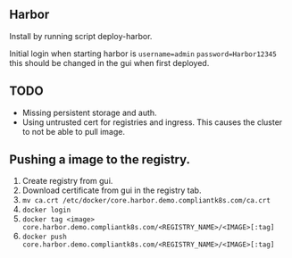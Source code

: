 ## Harbor
Install by running script deploy-harbor.

Initial login when starting harbor is `username=admin` `password=Harbor12345` this should
be changed in the gui when first deployed.

## TODO
* Missing persistent storage and auth. 
* Using untrusted cert for registries and ingress. This causes the cluster to not
be able to pull image.


## Pushing a image to the registry.
1. Create registry from gui. 
2. Download certificate from gui in the registry tab.
3. `mv ca.crt /etc/docker/core.harbor.demo.compliantk8s.com/ca.crt`
4. `docker login`
5. `docker tag <image> core.harbor.demo.compliantk8s.com/<REGISTRY_NAME>/<IMAGE>[:tag]`
6. `docker push core.harbor.demo.compliantk8s.com/<REGISTRY_NAME>/<IMAGE>[:tag]`
